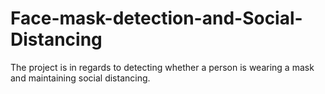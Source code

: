 # Face-mask-detection-and-Social-Distancing
The project is in regards to detecting whether a person is wearing a mask and maintaining social distancing. 
